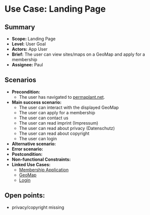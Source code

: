 # Use Case: Landing Page

## Summary

- **Scope:** Landing Page
- **Level:** User Goal
- **Actors:** App User
- **Brief:** The user can view sites/maps on a GeoMap and apply for a membership
- **Assignee:** Paul

## Scenarios

- **Precondition:**
  - The user has navigated to [permaplant.net](https://permaplant.net).
- **Main success scenario:**
  - The user can interact with the displayed GeoMap
  - The user can apply for a membership
  - The user can contact us
  - The user can read imprint (Impressum)
  - The user can read about privacy (Datenschutz)
  - The user can read about copyright
  - The user can login
- **Alternative scenario:**
- **Error scenario:**
- **Postcondition:**
- **Non-functional Constraints:**
- **Linked Use Cases:**
  - [Membership Application](../assigned/membership_application.md)
  - [GeoMap](../assigned/geo_map.md)
  - [Login](../done/login.md)

## Open points:

- privacy/copyright missing
